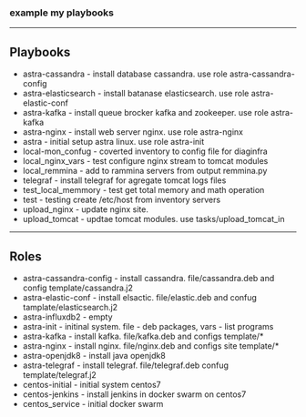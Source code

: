 ### example my playbooks

------------------------------------
Playbooks
------------------------------------
- astra-cassandra - install database cassandra. use role astra-cassandra-config
- astra-elasticsearch - install batanase elasticsearch. use role astra-elastic-conf
- astra-kafka - install queue brocker kafka and zookeeper. use role astra-kafka
- astra-nginx - install web server nginx. use role astra-nginx
- astra - initial setup astra linux. use role astra-init
- local-mon_confug - coverted inventory to config file for diaginfra
- local_nginx_vars - test configure nginx stream to tomcat modules
- local_remmina - add to rammina servers from output remmina.py
- telegraf - install telegraf for agregate tomcat logs files
- test_local_memmory - test get total memory and math operation
- test - testing create /etc/host from inventory servers
- upload_nginx - update nginx site. 
- upload_tomcat - updtae tomcat modules. use tasks/upload_tomcat_in 
------------------------------------
Roles
------------------------------------
- astra-cassandra-config - install cassandra.  file/cassandra.deb and config template/cassandra.j2
- astra-elastic-conf - install elsactic. file/elastic.deb and confug tamplate/elasticsearch.j2
- astra-influxdb2 - empty 
- astra-init - initinal system. file - deb packages, vars - list programs
- astra-kafka - install kafka. file/kafka.deb and configs template/*
- astra-nginx - install nginx. file/nginx.deb and configs site template/*
- astra-openjdk8 - install java openjdk8
- astra-telegraf - install telegraf. file/telegraf.deb confug template/telegraf.j2
- centos-initial - initial system centos7
- centos-jenkins - install jenkins in docker swarm on centos7
- centos_service - initial docker swarm